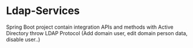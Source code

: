 # Ldap-Services
Spring Boot project contain integration APIs and methods  with Active Directory throw LDAP Protocol (Add domain user, edit domain person data, disable user..)
